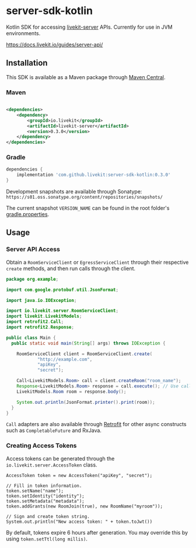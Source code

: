 # server-sdk-kotlin

Kotlin SDK for accessing [livekit-server](https://github.com/livekit/livekit) APIs. Currently for use in JVM environments.

https://docs.livekit.io/guides/server-api/

## Installation

This SDK is available as a Maven package through [Maven Central](https://search.maven.org/search?q=g:io.livekit%20a:livekit-server).

### Maven
```xml title="pom.xml"

<dependencies>
    <dependency>
        <groupId>io.livekit</groupId>
        <artifactId>livekit-server</artifactId>
        <version>0.3.0</version>
    </dependency>
</dependencies>
```

### Gradle

```groovy title="build.gradle"
dependencies {
    implementation 'com.github.livekit:server-sdk-kotlin:0.3.0'
}
```

Development snapshots are available through Sonatype: `https://s01.oss.sonatype.org/content/repositories/snapshots/`

The current snapshot `VERSION_NAME` can be found in the root
folder's [gradle.properties](https://github.com/livekit/server-sdk-kotlin/blob/main/gradle.properties).

## Usage

### Server API Access

Obtain a `RoomServiceClient` or `EgressServiceClient` through their respective `create` methods, and then run calls through the client.

```java
package org.example;

import com.google.protobuf.util.JsonFormat;

import java.io.IOException;

import io.livekit.server.RoomServiceClient;
import livekit.LivekitModels;
import retrofit2.Call;
import retrofit2.Response;

public class Main {
  public static void main(String[] args) throws IOException {

    RoomServiceClient client = RoomServiceClient.create(
            "http://example.com", 
            "apiKey",
            "secret");

    Call<LivekitModels.Room> call = client.createRoom("room_name");
    Response<LivekitModels.Room> response = call.execute(); // Use call.enqueue for async
    LivekitModels.Room room = response.body();

    System.out.println(JsonFormat.printer().print(room));
  }
}
```

`Call` adapters are also available through [Retrofit](https://github.com/square/retrofit/tree/master/retrofit-adapters) for other async constructs such as `CompletableFuture` and RxJava.


### Creating Access Tokens

Access tokens can be generated through the `io.livekit.server.AccessToken` class.

```
AccessToken token = new AccessToken("apiKey", "secret");

// Fill in token information.
token.setName("name");
token.setIdentity("identity");
token.setMetadata("metadata");
token.addGrants(new RoomJoin(true), new RoomName("myroom"));

// Sign and create token string.
System.out.println("New access token: " + token.toJwt())
```

By default, tokens expire 6 hours after generation. You may override this by using `token.setTtl(long millis)`.
    

